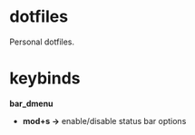 # dotfiles
Personal dotfiles.

# keybinds
**bar_dmenu**
* **mod+s ->** enable/disable status bar options
